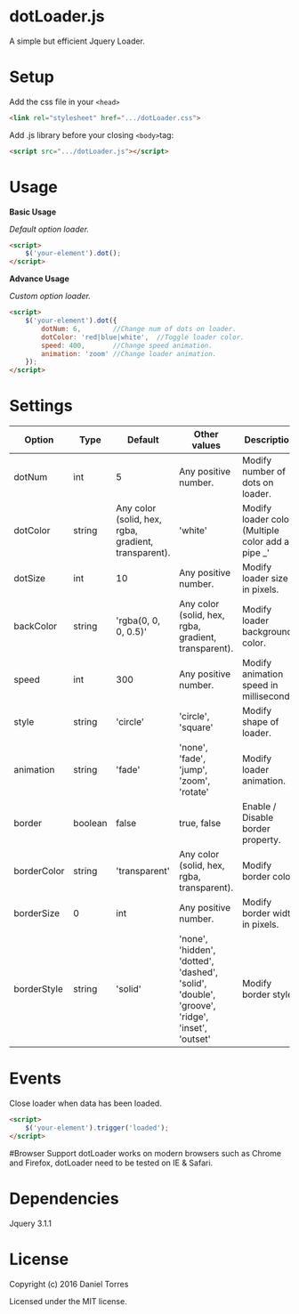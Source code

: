 # dotLoader.js
A simple but efficient Jquery Loader.

# Setup
Add the css file in your ```<head>```
```html
<link rel="stylesheet" href=".../dotLoader.css">
```

Add .js library before your closing ```<body>```tag:
```html
<script src=".../dotLoader.js"></script>
```
# Usage
**Basic Usage**

_Default option loader._
```html
<script>
    $('your-element').dot();
</script>
```
**Advance Usage**

_Custom option loader._
```html
<script>
    $('your-element').dot({
        dotNum: 6,        //Change num of dots on loader.
        dotColor: 'red|blue|white',  //Toggle loader color.
        speed: 400,       //Change speed animation.
        animation: 'zoom' //Change loader animation.
    });
</script>
```

# Settings
Option | Type | Default | Other values | Description
------ | ---- | ------- | ------------ | -----------
dotNum | int | 5 | Any positive number. | Modify number of dots on loader.
dotColor | string | Any color (solid, hex, rgba, gradient, transparent). | 'white' | Modify loader color (Multiple color add a pipe _'|'_ between colors).
dotSize | int | 10 | Any positive number. | Modify loader size in pixels.
backColor | string |  'rgba(0, 0, 0, 0.5)' | Any color (solid, hex, rgba, gradient, transparent). | Modify loader background color.
speed | int | 300 | Any positive number. | Modify animation speed in milliseconds.
style | string | 'circle' | 'circle', 'square' | Modify shape of loader.
animation | string | 'fade' | 'none', 'fade', 'jump', 'zoom', 'rotate' | Modify loader animation.
border | boolean | false | true, false | Enable / Disable border property.
borderColor | string |'transparent' | Any color (solid, hex, rgba, transparent). | Modify border color.
borderSize | 0 | int | Any positive number. | Modify border width in pixels.
borderStyle | string | 'solid' | 'none', 'hidden', 'dotted', 'dashed', 'solid', 'double', 'groove', 'ridge', 'inset', 'outset' | Modify border style.


# Events
Close loader when data has been loaded.
```html
<script>
    $('your-element').trigger('loaded');
</script>
```
#Browser Support
dotLoader works on modern browsers such as Chrome and Firefox, dotLoader need to be tested on IE & Safari.

# Dependencies
Jquery 3.1.1

# License
Copyright (c) 2016 Daniel Torres

Licensed under the MIT license.
